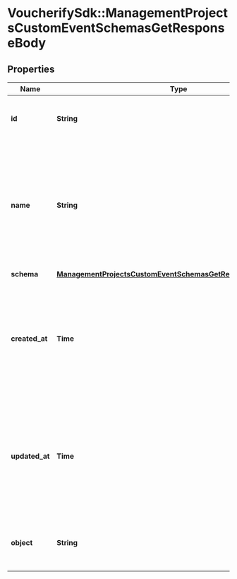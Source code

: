 # VoucherifySdk::ManagementProjectsCustomEventSchemasGetResponseBody

## Properties

| Name | Type | Description | Notes |
| ---- | ---- | ----------- | ----- |
| **id** | **String** | Unique identifier of the custom event schema. | [optional] |
| **name** | **String** | User-defined name of the custom event. This is also shown in **Project Settings** &gt; **Event Schema** in the Voucherify Dashboard. | [optional] |
| **schema** | [**ManagementProjectsCustomEventSchemasGetResponseBodySchema**](ManagementProjectsCustomEventSchemasGetResponseBodySchema.md) |  | [optional] |
| **created_at** | **Time** | Timestamp representing the date and time when the custom event schema was created. The value is shown in the ISO 8601 format. | [optional] |
| **updated_at** | **Time** | Timestamp representing the date and time when the custom event schema was updated. The value is shown in the ISO 8601 format. | [optional] |
| **object** | **String** | The type of the object represented by JSON. | [optional][default to &#39;custom-event-schema&#39;] |

